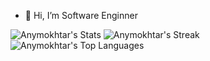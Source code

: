 - 👋 Hi, I’m Software Enginner 

![Anymokhtar's Stats](https://github-readme-stats.vercel.app/api?username=Anymokhtar&theme=merko&show_icons=true&hide_border=false&count_private=true)
![Anymokhtar's Streak](https://github-readme-streak-stats.herokuapp.com/?user=Anymokhtar&theme=merko&hide_border=false)
![Anymokhtar's Top Languages](https://github-readme-stats.vercel.app/api/top-langs/?username=Anymokhtar&theme=merko&show_icons=true&hide_border=false&layout=compact)

